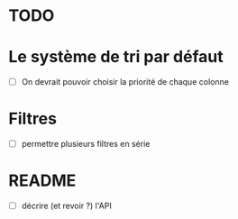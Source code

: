 
TODO
====

# Le système de tri par défaut

- [ ] On devrait pouvoir choisir la priorité de chaque colonne

# Filtres

- [ ] permettre plusieurs filtres en série

# README

- [ ] décrire (et revoir ?) l'API
